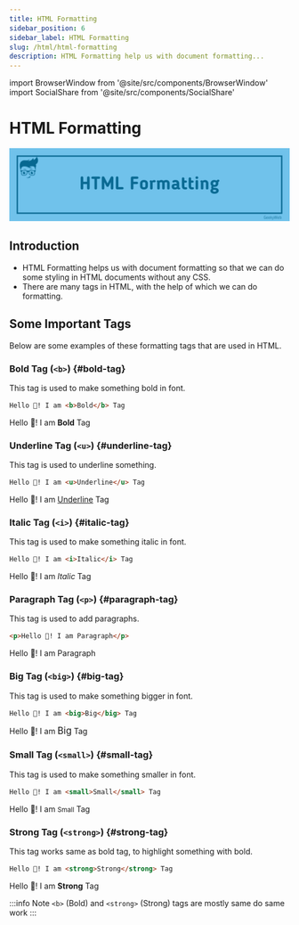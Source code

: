 ```yaml
---
title: HTML Formatting
sidebar_position: 6
sidebar_label: HTML Formatting
slug: /html/html-formatting
description: HTML Formatting help us with document formatting...
---
```


<!-- import components -->

import BrowserWindow from '@site/src/components/BrowserWindow'
import SocialShare from '@site/src/components/SocialShare'

# HTML Formatting

![HTML Formatting](../../assets/html/html-formatting.png)

## Introduction

- HTML Formatting helps us with document formatting so that we can do some styling in HTML documents without any CSS.
- There are many tags in HTML, with the help of which we can do formatting.

## Some Important Tags

Below are some examples of these formatting tags that are used in HTML.

### Bold Tag (`<b>`) {#bold-tag}

This tag is used to make something bold in font.

```html title="Usage"
Hello 👋! I am <b>Bold</b> Tag
```

<BrowserWindow>
Hello 👋! I am <b>Bold</b> Tag
</BrowserWindow>

### Underline Tag (`<u>`) {#underline-tag}

This tag is used to underline something.

```html title="Usage"
Hello 👋! I am <u>Underline</u> Tag
```

<BrowserWindow>
Hello 👋! I am <u>Underline</u> Tag
</BrowserWindow>

### Italic Tag (`<i>`) {#italic-tag}

This tag is used to make something italic in font.

```html title="Usage"
Hello 👋! I am <i>Italic</i> Tag
```

<BrowserWindow>
Hello 👋! I am <i>Italic</i> Tag
</BrowserWindow>

### Paragraph Tag (`<p>`) {#paragraph-tag}

This tag is used to add paragraphs.

```html title="Usage"
<p>Hello 👋! I am Paragraph</p>
```

<BrowserWindow>
Hello 👋! I am Paragraph
</BrowserWindow>

### Big Tag (`<big>`) {#big-tag}

This tag is used to make something bigger in font.

```html title="Usage"
Hello 👋! I am <big>Big</big> Tag
```

<BrowserWindow>
Hello 👋! I am <big>Big</big> Tag
</BrowserWindow>

### Small Tag (`<small>`) {#small-tag}

This tag is used to make something smaller in font.

```html title="Usage"
Hello 👋! I am <small>Small</small> Tag
```

<BrowserWindow>
Hello 👋! I am <small>Small</small> Tag
</BrowserWindow>

### Strong Tag (`<strong>`) {#strong-tag}

This tag works same as bold tag, to highlight something with bold.

```html title="Usage"
Hello 👋! I am <strong>Strong</strong> Tag
```

<BrowserWindow>
Hello 👋! I am <strong>Strong</strong> Tag
</BrowserWindow>

:::info Note
`<b>` (Bold) and `<strong>` (Strong) tags are mostly same do same work
:::

<SocialShare />

